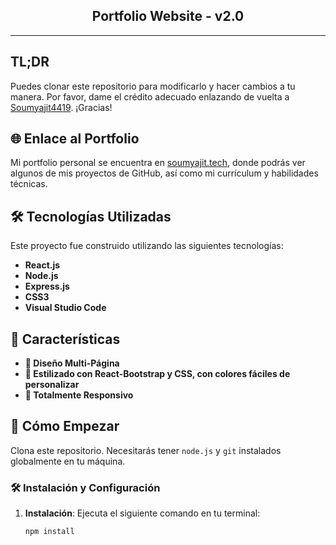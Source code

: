 <h2 align="center">
  Portfolio Website - v2.0<br/>
</h2>

---

## TL;DR

Puedes clonar este repositorio para modificarlo y hacer cambios a tu manera. Por favor, dame el crédito adecuado enlazando de vuelta a [Soumyajit4419](https://github.com/soumyajit4419/Portfolio). ¡Gracias!

## 🌐 Enlace al Portfolio

Mi portfolio personal se encuentra en [soumyajit.tech](https://soumyajit.vercel.app/), donde podrás ver algunos de mis proyectos de GitHub, así como mi currículum y habilidades técnicas.

## 🛠 Tecnologías Utilizadas

Este proyecto fue construido utilizando las siguientes tecnologías:

- **React.js**
- **Node.js**
- **Express.js**
- **CSS3**
- **Visual Studio Code**


## 🚀 Características

- **📖 Diseño Multi-Página**
- **🎨 Estilizado con React-Bootstrap y CSS, con colores fáciles de personalizar**
- **📱 Totalmente Responsivo**

## 🏁 Cómo Empezar

Clona este repositorio. Necesitarás tener `node.js` y `git` instalados globalmente en tu máquina.

### 🛠 Instalación y Configuración

1. **Instalación**: Ejecuta el siguiente comando en tu terminal:
   ```bash
   npm install